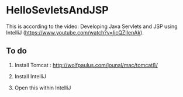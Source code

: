 # HelloSevletsAndJSP

This is according to the video: Developing Java Servlets and JSP using IntelliJ (https://www.youtube.com/watch?v=licQZlIenAk).
 
## To do
1. Install Tomcat : http://wolfpaulus.com/jounal/mac/tomcat8/

2. Install IntelliJ

3. Open this within IntelliJ